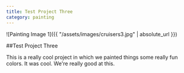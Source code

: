 ```yaml
---
title: Test Project Three
category: painting
---
```


![Painting Image 1]({{ "/assets/images/cruisers3.jpg" | absolute_url }})

##Test Project Three

This is a really cool project in which we painted things some really fun colors. It was cool. We're really good at this.